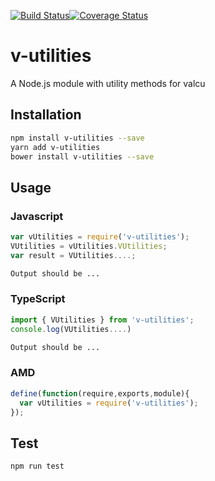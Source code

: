 [![Build Status](https://travis-ci.org/markoblad/v-utilities.svg?branch=master)](https://travis-ci.org/markoblad/v-utilities)[![Coverage Status](https://coveralls.io/repos/github/markoblad/v-utilities/badge.svg?branch=master)](https://coveralls.io/github/markoblad/v-utilities?branch=master)

# v-utilities
A Node.js module with utility methods for valcu
## Installation 
```sh
npm install v-utilities --save
yarn add v-utilities
bower install v-utilities --save
```
## Usage
### Javascript
```javascript
var vUtilities = require('v-utilities');
VUtilities = vUtilities.VUtilities;
var result = VUtilities....;
```
```sh
Output should be ...
```
### TypeScript
```typescript
import { VUtilities } from 'v-utilities';
console.log(VUtilities....)
```
```sh
Output should be ...
```
### AMD
```javascript
define(function(require,exports,module){
  var vUtilities = require('v-utilities');
});
```
## Test 
```sh
npm run test
```
